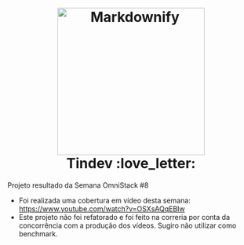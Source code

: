 <h1 align="center">
  <br>
  <img src="https://lh3.googleusercontent.com/wVMlpJp_7T97OK0A9udR-r8FTC9Ix7KBFMieq-Ksmt__nGd94x7l2dUbPK_-vW9A02o" alt="Markdownify" height="300">
  <br>
  Tindev :love_letter:
  <br>
</h1>

Projeto resultado da Semana OmniStack #8

* Foi realizada uma cobertura em vídeo desta semana: https://www.youtube.com/watch?v=OSXsAQqEBIw
* Este projeto não foi refatorado e foi feito na correria por conta da concorrência com a produção dos vídeos. Sugiro não utilizar como benchmark.

